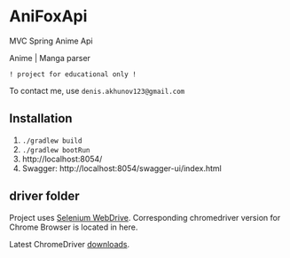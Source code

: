 # AniFoxApi
MVC Spring Anime Api

Anime | Manga parser

```! project for educational only !```

To contact me, use `denis.akhunov123@gmail.com`



## Installation

1. ```./gradlew build```
2. ```./gradlew bootRun```
3. http://localhost:8054/
4. Swagger: http://localhost:8054/swagger-ui/index.html

## driver folder

Project uses [Selenium WebDrive](https://www.selenium.dev/documentation/). Corresponding chromedriver version for Chrome Browser is located in here.

Latest ChromeDriver [downloads](https://chromedriver.chromium.org/downloads).
